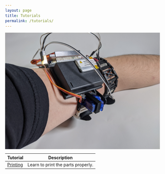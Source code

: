 ```yaml
---
layout: page
title: Tutorials
permalink: /tutorials/
---
```


<img src="/photos/MISSIVE_Replica.jpg" align="center">

|Tutorial|Description|
|---|---|
|[Printing](/tutorials/sample)|Learn to print the parts properly.|
